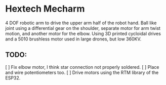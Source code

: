 Hextech Mecharm
===============

4 DOF robotic arm to drive the upper arm half of the robot hand. Ball like joint using
a differential gear on the shoulder, separate motor for arm twist motion, and another
motor for the elbow. Using 3D printed cycloidal drives and a 5010 brushless motor used
in large drones, but low 360KV.

TODO:
-----
[ ] Fix elbow motor, I think star connection not properly soldered.
[ ] Place and wire potentiometers too.
[ ] Drive motors using the RTM library of the ESP32.